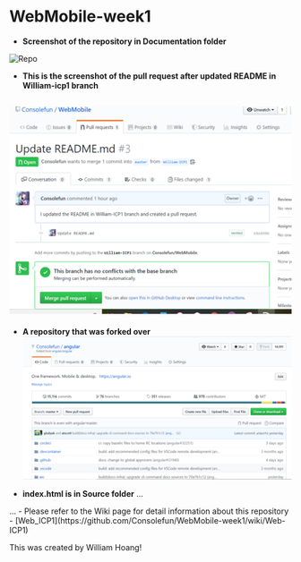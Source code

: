 # WebMobile-week1

- **Screenshot of the repository in Documentation folder**

![Repo](https://github.com/Consolefun/WebMobile-week1/blob/master/Documentation/Repo_Screenshot.png)

- **This is the screenshot of the pull request after updated README in William-icp1 branch**

![pull request](https://github.com/Consolefun/WebMobile/blob/master/Documentation/pull_request.png)
---------------------------------------------------------------------

- **A repository that was forked over**
![fork](https://github.com/Consolefun/WebMobile/blob/master/Documentation/Forked_repo.PNG)

- **index.html is in Source folder**
...
<!DOCTYPE html>
<html lang="en">
<head>
    <meta charset="UTF-8">
    <title>Title</title>
</head>
<body>

</body>
</html>
...
- Please refer to the Wiki page for detail information about this repository
  - [Web_ICP1](https://github.com/Consolefun/WebMobile-week1/wiki/Web-ICP1)

This was created by William Hoang! 
